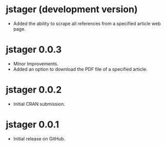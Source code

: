 # jstager (development version)

* Added the ability to scrape all references from a specified article web page.

# jstager 0.0.3

* Minor Improvements.
* Added an option to download the PDF file of a specified article.

# jstager 0.0.2

* Initial CRAN submission.

# jstager 0.0.1

* Initial release on GitHub.
